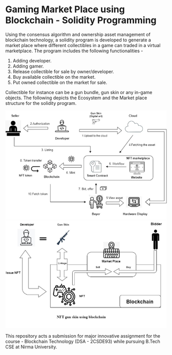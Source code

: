# Gaming Market Place using Blockchain - Solidity Programming
Using the consensus algorithm and ownership asset management of blockchain technology, a solidity program is developed to generate a market place where different collectibles in a game can traded in a virtual marketplace. The program includes the following functionalities - 
1. Adding developer.
2. Adding gamer.
3. Release collectible for sale by owner/developer.
4. Buy available collectible on the market.
5. Put owned collectible on the market for sale.

Collectible for instance can be a gun bundle, gun skin or any in-game objects.
The following depicts the Ecosystem and the Market place structure for the solidity program.

![Ecosystem](Ecosystem.jpg)
![Market Place Structure](<Market place structure.jpg>)

This repository acts a submission for major innovative assignment for the course - Blockchain Technology (DSA - 2CSDE93) while pursuing B.Tech CSE at Nirma University.